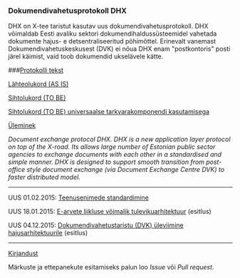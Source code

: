 ### Dokumendivahetusprotokoll DHX

DHX on X-tee taristut kasutav uus dokumendivahetusprotokoll. DHX võimaldab Eesti avaliku sektori dokumendihaldussüsteemidel vahetada dokumente hajus- e detsentraliseeritud põhimõttel. Erinevalt vanemast Dokumendivahetuskeskusest (DVK) ei nõua DHX enam "postkontoris" posti järel käimist, vaid toob dokumendid ukselävele kätte.

###[Protokolli tekst](Protokoll.md)

[Lähteolukord (AS IS)](https://github.com/e-gov/DHX/blob/gh-pages/img/DHXLahteolukord.PNG)

[Sihtolukord (TO BE)](https://github.com/e-gov/DHX/blob/gh-pages/img/Sihtolukord.PNG)

[Sihtolukord (TO BE) universaalse tarkvarakomponendi kasutamisega](https://github.com/e-gov/DHX/blob/gh-pages/img/DHXSihtolukord.PNG)

[Üleminek](https://github.com/e-gov/DHX/blob/gh-pages/img/DHXYleminek03.PNG)

*Document exchange protocol DHX. DHX is a new application layer protocol on top of the X-road. Its allows large number of Estonian public sector agencies to exchange documents with each other in a standardised and simple manner. DHX is designed to support smooth transition from post-office style document exchange (via Document Exchange Centre DVK) to faster distributed model.*

----
UUS 01.02.2015: [Teenusenimede standardimine](NIMESTANDARD.md)

UUS 18.01.2015: [E-arvete liikluse võimalik tulevikuarhitektuur](https://github.com/e-gov/DHX/blob/gh-pages/E-arvete.md) (esitlus)

UUS 04.12.2015: [Dokumendivahetustaristu (DVK) üleviimine hajusarhitektuurile](http://slides.com/priitparmakson/dhx/fullscreen) (esitlus)

----

[Kirjandust](https://github.com/e-gov/DHX/blob/master/Kirjandus.md)

Märkuste ja ettepanekute esitamiseks palun loo _Issue_ või _Pull request_.
